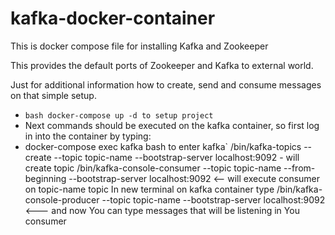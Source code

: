 # kafka-docker-container
This is docker compose file for installing Kafka and Zookeeper

This provides the default ports of Zookeeper and Kafka to external world.

Just for additional information how to create, send and consume messages on that simple setup.

- ```bash docker-compose up -d to setup project ```
- Next commands should be executed on the kafka container, so first log in into the container by typing:
- docker-compose exec kafka bash to enter kafka`
/bin/kafka-topics --create --topic topic-name --bootstrap-server localhost:9092 - will create topic
/bin/kafka-console-consumer --topic topic-name --from-beginning --bootstrap-server localhost:9092 <-- will execute consumer on topic-name topic
In new terminal on kafka container type /bin/kafka-console-producer --topic topic-name --bootstrap-server localhost:9092 <--- and now You can type messages that will be listening in You consumer

